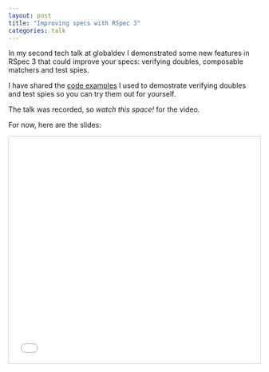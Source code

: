 ```yaml
---
layout: post
title: "Improving specs with RSpec 3"
categories: talk
---
```

In my second tech talk at globaldev I demonstrated some new features in RSpec 3 that could improve your specs: verifying doubles, composable matchers
and test spies.

I have shared the [code examples] I used to demostrate verifying doubles and
test spies so you can try them out for yourself.

The talk was recorded, so _watch this space!_ for the video.

For now, here are the slides:

<div class="embed-container  ratio16x9  slideshare">
    <iframe src="//www.slideshare.net/slideshow/embed_code/42636491" width="100%" height="455" frameborder="0" marginwidth="0" marginheight="0" scrolling="no" style="border:1px solid #CCC; border-width:1px; margin-bottom:5px; max-width: 100%;" allowfullscreen> </iframe>
</div>

[globaldev]: http://globaldev.co.uk
[code examples]: https://github.com/jamesjoshuahill/rspec3-talk
